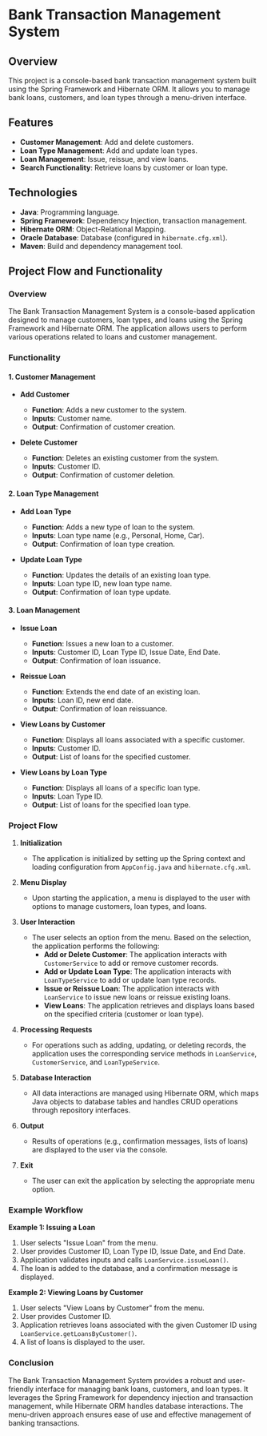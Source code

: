 # Bank Transaction Management System

## Overview

This project is a console-based bank transaction management system built using the Spring Framework and Hibernate ORM. It allows you to manage bank loans, customers, and loan types through a menu-driven interface.

## Features

- **Customer Management**: Add and delete customers.
- **Loan Type Management**: Add and update loan types.
- **Loan Management**: Issue, reissue, and view loans.
- **Search Functionality**: Retrieve loans by customer or loan type.

## Technologies

- **Java**: Programming language.
- **Spring Framework**: Dependency Injection, transaction management.
- **Hibernate ORM**: Object-Relational Mapping.
- **Oracle Database**: Database (configured in `hibernate.cfg.xml`).
- **Maven**: Build and dependency management tool.

## Project Flow and Functionality

### Overview

The Bank Transaction Management System is a console-based application designed to manage customers, loan types, and loans using the Spring Framework and Hibernate ORM. The application allows users to perform various operations related to loans and customer management.

### Functionality

#### 1. Customer Management

- **Add Customer**
    - **Function**: Adds a new customer to the system.
    - **Inputs**: Customer name.
    - **Output**: Confirmation of customer creation.

- **Delete Customer**
    - **Function**: Deletes an existing customer from the system.
    - **Inputs**: Customer ID.
    - **Output**: Confirmation of customer deletion.

#### 2. Loan Type Management

- **Add Loan Type**
    - **Function**: Adds a new type of loan to the system.
    - **Inputs**: Loan type name (e.g., Personal, Home, Car).
    - **Output**: Confirmation of loan type creation.

- **Update Loan Type**
    - **Function**: Updates the details of an existing loan type.
    - **Inputs**: Loan type ID, new loan type name.
    - **Output**: Confirmation of loan type update.

#### 3. Loan Management

- **Issue Loan**
    - **Function**: Issues a new loan to a customer.
    - **Inputs**: Customer ID, Loan Type ID, Issue Date, End Date.
    - **Output**: Confirmation of loan issuance.

- **Reissue Loan**
    - **Function**: Extends the end date of an existing loan.
    - **Inputs**: Loan ID, new end date.
    - **Output**: Confirmation of loan reissuance.

- **View Loans by Customer**
    - **Function**: Displays all loans associated with a specific customer.
    - **Inputs**: Customer ID.
    - **Output**: List of loans for the specified customer.

- **View Loans by Loan Type**
    - **Function**: Displays all loans of a specific loan type.
    - **Inputs**: Loan Type ID.
    - **Output**: List of loans for the specified loan type.

### Project Flow

1. **Initialization**
    - The application is initialized by setting up the Spring context and loading configuration from `AppConfig.java` and `hibernate.cfg.xml`.

2. **Menu Display**
    - Upon starting the application, a menu is displayed to the user with options to manage customers, loan types, and loans.

3. **User Interaction**
    - The user selects an option from the menu. Based on the selection, the application performs the following:
        - **Add or Delete Customer**: The application interacts with `CustomerService` to add or remove customer records.
        - **Add or Update Loan Type**: The application interacts with `LoanTypeService` to add or update loan type records.
        - **Issue or Reissue Loan**: The application interacts with `LoanService` to issue new loans or reissue existing loans.
        - **View Loans**: The application retrieves and displays loans based on the specified criteria (customer or loan type).

4. **Processing Requests**
    - For operations such as adding, updating, or deleting records, the application uses the corresponding service methods in `LoanService`, `CustomerService`, and `LoanTypeService`.

5. **Database Interaction**
    - All data interactions are managed using Hibernate ORM, which maps Java objects to database tables and handles CRUD operations through repository interfaces.

6. **Output**
    - Results of operations (e.g., confirmation messages, lists of loans) are displayed to the user via the console.

7. **Exit**
    - The user can exit the application by selecting the appropriate menu option.

### Example Workflow

**Example 1: Issuing a Loan**
1. User selects "Issue Loan" from the menu.
2. User provides Customer ID, Loan Type ID, Issue Date, and End Date.
3. Application validates inputs and calls `LoanService.issueLoan()`.
4. The loan is added to the database, and a confirmation message is displayed.

**Example 2: Viewing Loans by Customer**
1. User selects "View Loans by Customer" from the menu.
2. User provides Customer ID.
3. Application retrieves loans associated with the given Customer ID using `LoanService.getLoansByCustomer()`.
4. A list of loans is displayed to the user.

### Conclusion

The Bank Transaction Management System provides a robust and user-friendly interface for managing bank loans, customers, and loan types. It leverages the Spring Framework for dependency injection and transaction management, while Hibernate ORM handles database interactions. The menu-driven approach ensures ease of use and effective management of banking transactions.


